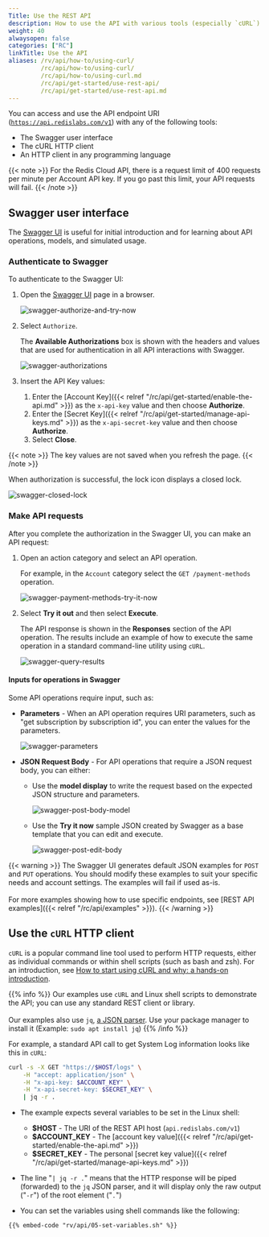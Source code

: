 ```yaml
---
Title: Use the REST API
description: How to use the API with various tools (especially `cURL`)
weight: 40
alwaysopen: false
categories: ["RC"]
linkTitle: Use the API
aliases: /rv/api/how-to/using-curl/
         /rc/api/how-to/using-curl/
         /rc/api/how-to/using-curl.md
         /rc/api/get-started/use-rest-api/
         /rc/api/get-started/use-rest-api.md         
---
```

You can access and use the API endpoint URI ([`https://api.redislabs.com/v1`](https://api.redislabs.com/v1/)) with any of the following tools:
- The Swagger user interface
- The cURL HTTP client
- An HTTP client in any programming language

{{< note >}}
For the Redis Cloud API, there is a request limit of 400 requests per minute per Account API key. If you go past this limit, your API requests will fail.
{{< /note >}}

## Swagger user interface

The [Swagger UI](https://api.redislabs.com/v1/swagger-ui.html) is useful for initial introduction and for learning about API operations, models, and simulated usage.

### Authenticate to Swagger

To authenticate to the Swagger UI:

1. Open the [Swagger UI](https://api.redislabs.com/v1/swagger-ui.html) page in a browser.

    ![swagger-authorize-and-try-now](/images/rv/api/swagger-authorize-and-try-now.png)

1. Select `Authorize`.

    The **Available Authorizations** box is shown with the headers and values that are used for authentication in all API interactions with Swagger.

    ![swagger-authorizations](/images/rv/api/swagger-authorizations.png)

1. Insert the API Key values:

    1. Enter the [Account Key]({{< relref "/rc/api/get-started/enable-the-api.md" >}}) as the `x-api-key` value and then choose **Authorize**.
    1. Enter the [Secret Key]({{< relref "/rc/api/get-started/manage-api-keys.md" >}}) as the `x-api-secret-key` value and then choose **Authorize**.
    1. Select **Close**.

{{< note >}}
The key values are not saved when you refresh the page.
{{< /note >}}

When authorization is successful, the lock icon displays a closed lock.

![swagger-closed-lock](/images/rv/api/swagger-closed-lock.png)

### Make API requests

After you complete the authorization in the Swagger UI, you can make an API request:

1. Open an action category and select an API operation.

    For example, in the `Account` category select the `GET /payment-methods` operation.

    ![swagger-payment-methods-try-it-now](/images/rv/api/swagger-payment-methods-try-it-now.png)

1. Select **Try it out** and then select **Execute**.

    The API response is shown in the **Responses** section of the API operation.
    The results include an example of how to execute the same operation in a standard command-line utility using `cURL`.

    ![swagger-query-results](/images/rv/api/swagger-query-results.png)

#### Inputs for operations in Swagger

Some API operations require input, such as:

- **Parameters** - When an API operation requires URI parameters, such as "get subscription by subscription id", you can enter the values for the parameters.

    ![swagger-parameters](/images/rv/api/swagger-parameters.png)

- **JSON Request Body** - For API operations that require a JSON request body, you can either:

    - Use the **model display** to write the request based on the expected JSON structure and parameters.

        ![swagger-post-body-model](/images/rv/api/swagger-post-body-model.png)

    - Use the **Try it now** sample JSON created by Swagger as a base template that you can edit and execute.

        ![swagger-post-edit-body](/images/rv/api/swagger-post-edit-body.png)

{{< warning >}}
The Swagger UI generates default JSON examples for `POST` and `PUT` operations. You should modify these examples to suit your specific needs and account settings. The examples will fail if used as-is. <br/><br/>For more examples showing how to use specific endpoints, see [REST API examples]({{< relref "/rc/api/examples" >}}).
{{< /warning >}}

## Use the `cURL` HTTP client

`cURL` is a popular command line tool used to perform HTTP requests,
either as individual commands or within shell scripts (such as bash and zsh).
For an introduction, see [How to start using cURL and why: a hands-on introduction](https://www.freecodecamp.org/news/how-to-start-using-curl-and-why-a-hands-on-introduction-ea1c913caaaa/).

{{% info %}}
Our examples use `cURL` and Linux shell scripts to demonstrate the API; you can use any standard REST client or library.<br/><br/>
Our examples also use `jq`, [a JSON parser](https://stedolan.github.io/jq/).  Use your package manager to install it  (Example: `sudo apt install jq`)
{{% /info %}}

For example, a standard API call to get System Log information looks like this in `cURL`:

```bash
curl -s -X GET "https://$HOST/logs" \
    -H "accept: application/json" \
    -H "x-api-key: $ACCOUNT_KEY" \
    -H "x-api-secret-key: $SECRET_KEY" \
    | jq -r .
```

- The example expects several variables to be set in the Linux shell:

    - **$HOST** - The URI of the REST API host (`api.redislabs.com/v1`)
    - **$ACCOUNT_KEY** - The [account key value]({{< relref "/rc/api/get-started/enable-the-api.md" >}})
    - **$SECRET_KEY** - The personal [secret key value]({{< relref "/rc/api/get-started/manage-api-keys.md" >}})

- The line "`| jq -r .`" means that the HTTP response will be piped (forwarded) to the `jq` JSON parser, and it will display only the raw output ("`-r`") of the root element ("`.`")
- You can set the variables using shell commands like the following:

```shell
{{% embed-code "rv/api/05-set-variables.sh" %}}
```
